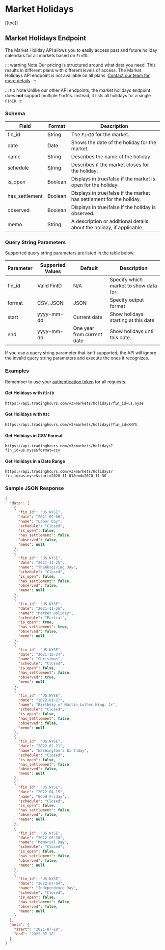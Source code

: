 # Market Holidays

[[toc]]

## Market Holidays Endpoint

The Market Holiday API allows you to easily access past and future holiday calendars for all markets based on `FinID`.

::: warning Note
Our pricing is structured around what data you need. This results in different plans with different levels of access. The Market Holidays API endpoint is not available on all plans. [Contact our team for more details](https://www.tradinghours.com/contact).
:::

::: tip Note
Unlike our other API endpoints, the market holidays endpoint does <b>not</b> support multiple `FinID`s. Instead, it lists all holidays for a single `FinID`.
:::

### Schema
| Field | Format | Description |
| ------------- | ------------- | --------- |
| fin_id | String | The `FinID` for the market. |
| date | Date | Shows the date of the holiday for the market. |
| name | String | Describes the name of the holiday. |
| schedule | String | Describes if the market closes for the holiday. |
| is_open | Boolean | Displays in true/false if the market is open for the holiday. |
| has_settlement | Boolean | Displays in true/false if the market has settlement for the holiday. |
| observed | Boolean | Displays in true/false if the holiday is observed. |
| memo | String | A description or additional details about the holiday, if applicable. |

### Query String Parameters
Supported query string parameters are listed in the table below:

| Parameter | Supported Values | Default | Description |
| ------------- | ------------- | --------- | --------- |
| fin_id | Valid FinID | N/A | Specify which market to show data for. |
| format | CSV, JSON | JSON | Specify output format |
| start | yyyy-mm-dd | Current date | Show holidays starting at this date |
| end | yyyy-mm-dd | One year from current date | Show holidays until this date. |

If you use a query string parameter that isn't supported, the API will ignore the invalid query string parameters and execute the ones it recognizes.

### Examples
Remember to use your [authentication token](../authentication.md) for all requests.

#### Get Holidays with `FinID`
```
https://api.tradinghours.com/v3/markets/holidays?fin_id=us.nyse
```

#### Get Holidays with `MIC`
```
https://api.tradinghours.com/v3/markets/holidays?fin_id=XNYS
```

#### Get Holidays in CSV Format
```
https://api.tradinghours.com/v3/markets/holidays?fin_id=us.nyse&format=csv
```

#### Get Holidays in a Date Range
```
https://api.tradinghours.com/v3/markets/holidays?fin_id=us.nyse&start=2020-11-01&end=2020-11-30
```

### Sample JSON Response

```json
{
  "data": [
    {
      "fin_id": "US.NYSE",
      "date": "2021-09-06",
      "name": "Labor Day",
      "schedule": "Closed",
      "is_open": false,
      "has_settlement": false,
      "observed": false,
      "memo": null
    },
    {
      "fin_id": "US.NYSE",
      "date": "2021-11-25",
      "name": "Thanksgiving Day",
      "schedule": "Closed",
      "is_open": false,
      "has_settlement": false,
      "observed": false,
      "memo": null
    },
    {
      "fin_id": "US.NYSE",
      "date": "2021-11-26",
      "name": "Market Holiday",
      "schedule": "Partial",
      "is_open": true,
      "has_settlement": true,
      "observed": false,
      "memo": null
    },
    {
      "fin_id": "US.NYSE",
      "date": "2021-12-24",
      "name": "Christmas",
      "schedule": "Closed",
      "is_open": false,
      "has_settlement": false,
      "observed": true,
      "memo": null
    },
    {
      "fin_id": "US.NYSE",
      "date": "2022-01-17",
      "name": "Birthday of Martin Luther King, Jr",
      "schedule": "Closed",
      "is_open": false,
      "has_settlement": false,
      "observed": false,
      "memo": null
    },
    {
      "fin_id": "US.NYSE",
      "date": "2022-02-21",
      "name": "Washington's Birthday",
      "schedule": "Closed",
      "is_open": false,
      "has_settlement": false,
      "observed": false,
      "memo": null
    },
    {
      "fin_id": "US.NYSE",
      "date": "2022-04-15",
      "name": "Good Friday",
      "schedule": "Closed",
      "is_open": false,
      "has_settlement": false,
      "observed": false,
      "memo": null
    },
    {
      "fin_id": "US.NYSE",
      "date": "2022-05-30",
      "name": "Memorial Day",
      "schedule": "Closed",
      "is_open": false,
      "has_settlement": false,
      "observed": false,
      "memo": null
    },
    {
      "fin_id": "US.NYSE",
      "date": "2022-07-04",
      "name": "Independence Day",
      "schedule": "Closed",
      "is_open": false,
      "has_settlement": false,
      "observed": false,
      "memo": null
    }
  ],
  "meta": {
    "start": "2021-07-18",
    "end": "2022-07-18"
  }
}
```
